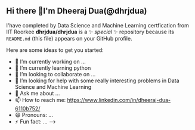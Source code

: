 ## Hi there 👋I'm Dheeraj Dua(@dhrjdua)

I'have completed by Data Science and Machine Learning certfication from IIT Roorkee
**dhrjdua/dhrjdua** is a ✨ _special_ ✨ repository because its `README.md` (this file) appears on your GitHub profile.

Here are some ideas to get you started:

- 🔭 I’m currently working on ...
- 🌱 I’m currently learning python 
- 👯 I’m looking to collaborate on ...
- 🤔 I’m looking for help with some really interesting problems in Data Science and Machine Learning
- 💬 Ask me about ...
- 📫 How to reach me: https://www.linkedin.com/in/dheeraj-dua-6110b752/
- 😄 Pronouns: ...
- ⚡ Fun fact: ...
-->
